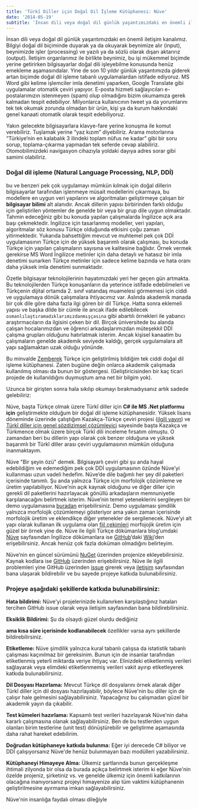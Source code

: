 ```yaml
---
title: 'Türkî Diller için Doğal Dil İşleme Kütüphanesi: Nüve'
date: '2014-05-19'
subtitle: 'İnsan dili veya doğal dil günlük yaşantımızdaki en önemli iletişim kanalımız. Bilgiyi doğal dil biçiminde duyarak ya da okuyarak beynimize alır (input), beynimizde işler (processing) ve yazılı ya da sözlü olarak dışarı aktarırız (output).'
---
```


İnsan dili veya doğal dil günlük yaşantımızdaki en önemli iletişim kanalımız. Bilgiyi doğal dil biçiminde duyarak ya da okuyarak beynimize alır (input), beynimizde işler (processing) ve yazılı ya da sözlü olarak dışarı aktarırız (output). İletişim organlarımız ile birlikte beynimiz, bu işi mükemmel biçimde yerine getirirken bilgisayarlar doğal dili işleyebilme konusunda henüz emekleme aşamasındalar. Yine de son 10 yıldır günlük yaşantımızda giderek artan biçimde doğal dil işleme tabanlı uygulamalardan istifade ediyoruz. MS Word gibi kelime işlemciler imla denetimi yaparken, Google Translate gibi uygulamalar otomatik çeviri yapıyor. E-posta hizmeti sağlayıcıları e-postalarımızın istenmeyen (spam) olup olmadığını bizim okumamıza gerek kalmadan tespit edebiliyor. Milyonlarca kullanıcının tweet ya da yorumlarını tek tek okumak zorunda olmadan bir ürün, kişi ya da kurum hakkındaki genel kanaati otomatik olarak tespit edebiliyoruz. 

Yakın gelecekte bilgisayarlara klavye-fare yerine konuşma ile komut verebiliriz. Tuşlamak yerine “yaz kızım” diyebiliriz. Arama motorlarına “Türkiye’nin en kalabalık 3 ilindeki toplam nüfus ne kadar” gibi bir soru sorup, toplama-çıkarma yapmadan tek seferde cevap alabiliriz. Otomobilimizdeki navigasyon cihazıyla yoldaki dayıya adres sorar gibi samimi olabiliriz. 

### Doğal dil işleme (Natural Language Processing, NLP, DDİ)

bu ve benzeri pek çok uygulamayı mümkün kılmak için doğal dillerin bilgisayarlar tarafından işlenmeye müsait modellerini çıkarmaya, bu modellere en uygun veri yapılarını ve algoritmaları geliştirmeye çalışan bir **bilgisayar bilimi** alt alanıdır. Ancak dillerin yapısı birbirinden farklı olduğu için geliştirilen yöntemler de genelde bir veya bir grup dile uygun olmaktadır. Tahmin edeceğiniz gibi bu konuda yapılan çalışmalarda İngilizce açık ara başı çekmektedir. İngilizce için tasarlanmış modeller, veri yapıları, algoritmalar söz konusu Türkçe olduğunda etkisini çoğu zaman yitirmektedir. Yukarıda bahsettiğim mevcut ve muhtemel pek çok DDİ uygulamasının Türkçe için de yüksek başarımlı olarak çalışması, bu konuda Türkçe için yapılan çalışmaların sayısına ve kalitesine bağlıdır. Örnek vermek gerekirse MS Word İngilizce metinler için daha detaylı ve hatasız bir imla denetimi sunarken Türkçe metinler için sadece kelime bazında ve hata oranı daha yüksek imla denetimi sunmaktadır.

Özetle bilgisayar teknolojilerinin hayatımızdaki yeri her geçen gün artmakta. Bu teknolojilerden Türkçe konuşanların da yeterince istifade edebilmeleri ve Türkçenin dijital ortamda 2. sınıf vatandaş muamelesi görmemesi için ciddi ve uygulamaya dönük çalışmalara ihtiyacımız var. Aslında akademik manada bir çok dile göre daha fazla ilgi gören bir dil Türkçe. Hatta sonra eklemeli yapısı ve başka dilde bir cümle ile ancak ifade edilebilecek `osmanlılaştıramadıklarımızdanmışçasına` gibi abartılı örnekleri ile yabancı araştırmacıların da ilgisini çeken bir dil. Birçok üniversitede bu alanda çalışan hocalarımızdan ve öğrenci arkadaşlarımızdan müteşekkil DDİ çalışma grupları olduğunu hatırlatmak isterim. Ancak kişisel kanaatim bu çalışmaların genelde akademik seviyede kaldığı, gerçek uygulamalara alt yapı sağlamaktan uzak olduğu yönünde. 

Bu minvalde [Zemberek](https://github.com/ahmetaa/zemberek-nlp) Türkçe için geliştirilmiş bildiğim tek ciddi doğal dil işleme kütüphanesi. Zaten bugüne değin onlarca akademik çalışmada kullanılmış olması da bunun bir göstergesi. (Geliştiricisinden bir kaç ticari projede de kullanıldığını duymuştum ama net bir bilgim yok). 

Uzunca bir girişten sonra hala sıkılıp okumayı bırakmadıysanız artık sadede gelebiliriz: 

Nüve, başta Türkçe olmak üzere Türkî diller için **C# ile MS .Net platformu için** geliştirmekte olduğum bir doğal dil işleme kütüphanesidir. Yüksek lisans döneminde üzerinde çalıştığım Kazakça-Türkçe çeviri projesi ([ilgili yayın](http://eprints.ibu.edu.ba/85/1/FLTAL%202011%20Proceed%C4%B1ngs%20Book_1_p560-p564.pdf)) ve [Türkî diller için genel sözdizimsel çözümleyici](https://www.dropbox.com/s/yxcw35pt2vd48gt/A%20Generic%20Syntactic%20Parser%20for%20Turkic%20Languages.pdf) sayesinde başta Kazakça ve Türkmence olmak üzere birçok Türkî dili inceleme fırsatım olmuştu. O zamandan beri bu dillerin yapı olarak çok benzer olduğuna ve yüksek başarımlı bir Türkî diller arası çeviri uygulamasının mümkün olduğuna inanmaktayım.

Nüve "Bir şeyin özü" demek. Bilgisayarlı çeviri gibi şu anda hayal edebildiğim ve edemediğim pek çok DDİ uygulamasının özünde Nüve’yi kullanması uzun vadeli hedefim. Nüve’de dile bağımlı her şey dil paketleri içerisinde tanımlı. Şu anda yalnızca Türkçe için morfolojik çözümleme ve üretim yapılabiliyor. Nüve’nin açık kaynak olduğunu ve diğer diller için gerekli dil paketlerini hazırlayacak gönüllü arkadaşların memnuniyetle karşılanacağını belirtmek isterim. Nüve’nin temel yeteneklerini sergileyen bir demo uygulamasına [buradan](http://nuvedemo.apphb.com/) erişebilirsiniz. Demo uygulaması şimdilik yalnızca morfolojik çözümlemeyi gösteriyor ama yakın zaman içerisinde morfolojik üretim ve eklendikçe diğer yetenekler de sergilenecek. Nüve’yi alt yapı olarak kullanan ilk uygulama olan [fiil çekimleri](http://fiilcek.apphb.com/) morfojojik üretim için güzel bir örnek yine de. Nüve ile ilgili Türkçe dökümanlara blog’umdaki [Nüve](/nuve-ile-turkce-cumle-sonu-tespiti) sayfasından İngilizce dökümanlara ise [GitHub](https://github.com/hrzafer/nuve)’daki [Wiki](https://github.com/hrzafer/nuve/wiki)’den erişebilirsiniz. Ancak henüz çok fazla doküman olmadığını belirteyim.

Nüve’nin en güncel sürümünü [NuGet](http://www.nuget.org/packages/Nuve/) üzerinden projenize ekleyebilirsiniz. Kaynak kodlara ise [GitHub](https://github.com/hrzafer/nuve) üzerinden erişebilirsiniz. Nüve ile ilgili problemleri yine GitHub üzerinden [issue](https://github.com/hrzafer/nuve/issues) girerek veya [iletişim](/iletisim) sayfasından bana ulaşarak bildirebilir ve bu sayede projeye katkıda bulunabilirsiniz. 

### Projeye aşağıdaki şekillerde katkıda bulunabilirsiniz:

**Hata bildirimi:** Nüve'yi projelerinizde kullanırken karşılaştığınız hataları tercihen GitHub issue olarak veya iletişim sayfasından bana bildirebilirsiniz.  

**Eksiklik Bildirimi:** Şu da olsaydı güzel olurdu dediğiniz 

**ama kısa süre içerisinde kodlanabilecek** özellikler varsa aynı şekillerde bildirebilirsiniz. 

**Etiketleme:** Nüve şimdilik yalnızca kural tabanlı çalışsa da istatistik tabanlı çalışması kaçınılmaz bir gereksinim. Bunun için de insanlar tarafından etiketlenmiş yeterli miktarda veriye ihtiyaç var. Elinizdeki etiketlenmiş verileri sağlayarak veya elimdeki etiketlenmemiş verileri vakit ayırıp etiketleyerek katkıda bulunabilirsiniz. 

**Dil Dosyası Hazırlama:** Mevcut Türkçe dil dosyalarını örnek alarak diğer Türkî diller için dil dosyası hazırlayabilir, böylece Nüve'nin bu diller için de çalışır hale gelmesini sağlayabilirsiniz. Yapacağınız bu çalışmadan güzel bir akademik yayın da çıkabilir. 

**Test kümeleri hazırlama:** Kapsamlı test verileri hazırlayarak Nüve'nin daha kararlı çalışmasına olanak sağlayabilirsiniz. Ben de bu testlerden uygun olanları birim testlerine (unit test) dönüştürebilir ve geliştirme aşamasında daha rahat hareket edebilirim. 

**Doğrudan kütüphaneye katkıda bulunma:** Eğer iyi derecede C# biliyor ve DDİ çalışıyorsanız Nüve'de henüz bulunmayan bazı modülleri yazabilirsiniz. 

**Kütüphaneyi Himayeye Alma:** Ülkemiz şartlarında bunun gerçekleşme ihtimali zilyonda bir olsa da burada açıkça belirtmek isterim ki eğer Nüve'nin özelde projeniz, şirketiniz vs. ve genelde ülkemiz için önemli katkılarının olacağına inanıyorsanız projeyi himayenize alıp tüm vaktimi kütüphanenin geliştirilmesine ayırmama imkan sağlayabilirsiniz. 

Nüve'nin insanlığa faydalı olması dileğiyle